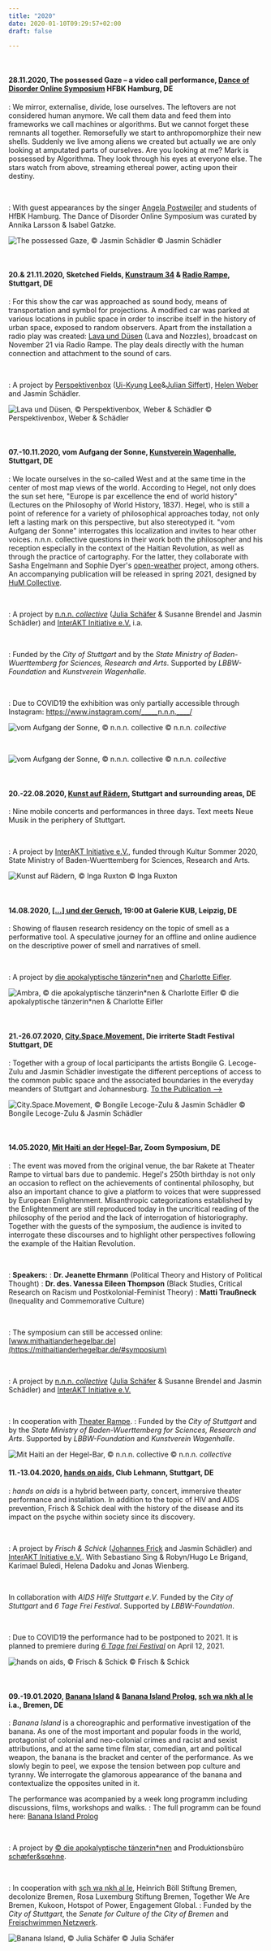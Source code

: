 ```yaml
---
title: "2020"
date: 2020-01-10T09:29:57+02:00
draft: false

---
```


&nbsp;

#### **28.11.2020, The possessed Gaze – a video call performance, [Dance of Disorder Online Symposium](https://www.nonknowledge.org/disorder) HFBK Hamburg, DE**
:   We mirror, externalise, divide, lose ourselves. The leftovers are not considered human anymore. We call them data and feed them into frameworks we call machines or algorithms. But we cannot forget these remnants all together. Remorsefully we start to anthropomorphize their new shells. Suddenly we live among aliens we created but actually we are only looking at amputated parts of ourselves.
Are you looking at me?
Mark is possessed by Algorithma.
They look through his eyes at everyone else.
The stars watch from above, streaming ethereal power, acting upon their destiny.

&nbsp;

:   With guest appearances by the singer [Angela Postweiler](https://angelapostweiler.de/) and students of HfBK Hamburg. 
The Dance of Disorder Online Symposium was curated by Annika Larsson & Isabel Gatzke.

![The possessed Gaze, © Jasmin Schädler](/upcoming/tpg.jpg)
© Jasmin Schädler

&nbsp;

#### 20.& 21.11.2020, Sketched Fields, [Kunstraum 34](https://klangraum-stuttgart.de/?page_id=56) & [Radio Rampe](https://theaterrampe.de/stuecke/sketched-fields/), Stuttgart, DE
:   For this show the car was approached as sound body, means of transportation and symbol for projections. A modified car was parked at various locations in public space in order to inscribe itself in the history of urban space, exposed to random observers. Apart from the installation a radio play was created: [Lava und Düsen](https://soundcloud.com/l_s_s_w/lava-und-duesen) (Lava and Nozzles), broadcast on November 21 via Radio Rampe. The play deals directly with the human connection and attachment to the sound of cars.

&nbsp;

:   A project by [Perspektivenbox](http://www.perspektivenbox.com/) ([Ui-Kyung Lee](https://soundcloud.com/uikyung-lee)&[Julian Siffert](https://www.juliansiffert.com/)), [Helen Weber](https://helenweber.com/) and Jasmin Schädler.

![Lava und Düsen, © Perspektivenbox, Weber & Schädler](/upcoming/lud.jpeg)
© Perspektivenbox, Weber & Schädler

&nbsp;

#### **07.-10.11.2020, vom Aufgang der Sonne, [Kunstverein Wagenhalle](http://kunstverein-wagenhalle.de/), Stuttgart, DE**
:   We locate ourselves in the so-called West and at the same time in the center of most map views of the world. According to Hegel, not only does the sun set here, "Europe is par excellence the end of world history" (Lectures on the Philosophy of World History, 1837). Hegel, who is still a point of reference for a variety of philosophical approaches today, not only left a lasting mark on this perspective, but also stereotyped it. "vom Aufgang der Sonne" interrogates this localization and invites to hear other voices. n.n.n. collective questions in their work both the philosopher and his reception especially in the context of the Haitian Revolution, as well as through the practice of cartography. For the latter, they collaborate with Sasha Engelmann and Sophie Dyer's [open-weather](https://open-weather.community/) project, among others. An accompanying publication will be released in spring 2021, designed by [HuM Collective](https://hum-co.de/).

&nbsp;

:   A project by [n.n.n. *collective*](https://www.instagram.com/_____n.n.n.____/) ([Julia Schäfer](http://www.julia-schaefer.com/) & Susanne Brendel and Jasmin Schädler) and [InterAKT Initiative e.V.](https://interakt-initiative.com/) i.a.

&nbsp;

:   Funded by the *City of Stuttgart* and by the *State Ministry of Baden-Wuerttemberg for Sciences, Research and Arts*. Supported by *LBBW-Foundation* and *Kunstverein Wagenhalle*.

&nbsp;

:   Due to COVID19 the exhibition was only partially accessible through Instagram: https://www.instagram.com/_____n.n.n.____/

![vom Aufgang der Sonne, © n.n.n. *collective*](/upcoming/vads1.jpg)
© n.n.n. *collective*

&nbsp;

![vom Aufgang der Sonne, © n.n.n. *collective*](/upcoming/vads2.jpg)
© n.n.n. *collective*

&nbsp;

#### **20.-22.08.2020, [Kunst auf Rädern](https://www.flickr.com/photos/interakt_initiative/albums/72157717104841051), Stuttgart and surrounding areas, DE**
:   Nine mobile concerts and performances in three days. Text meets Neue Musik in the periphery of Stuttgart.

&nbsp;

:   A project by [InterAKT Initiative e.V.](https://interakt-initiative.com/), funded through Kultur Sommer 2020, State Ministry of Baden-Wuerttemberg for Sciences, Research and Arts.

![Kunst auf Rädern, © Inga Ruxton](/upcoming/kur.gif)
© Inga Ruxton

&nbsp;

#### **14.08.2020, [[...] und der Geruch](https://flausen.plus/residenz/50-prometheus-und-der-geruch/), 19:00 at Galerie KUB, Leipzig, DE**
:   Showing of flausen research residency on the topic of smell as a performative tool. A speculative journey for an offline and online audience on the descriptive power of smell and narratives of smell. 

&nbsp;

:   A project by [die apokalyptische tänzerin\*nen](https://www.apocalypse.dance/) and [Charlotte Eifler](http://charlotteeifler.works/).  

![Ambra, © die apokalyptische tänzerin\*nen & Charlotte Eifler](/upcoming/ambra.png)
© die apokalyptische tänzerin\*nen & Charlotte Eifler

&nbsp;

#### **21.-26.07.2020, [City.Space.Movement](https://www.irritiertestadt.de/projekt/city-space-movement/en), Die irriterte Stadt Festival Stuttgart, DE**
:   Together with a group of local participants the artists Bongile G. Lecoge-Zulu and Jasmin Schädler investigate the different perceptions of access to the common public space and the associated boundaries in the everyday meanders of Stuttgart and Johannesburg. [To the Publication -->](/csmmap)  

![City.Space.Movement, © Bongile Lecoge-Zulu & Jasmin Schädler](/upcoming/csm.png)
© Bongile Lecoge-Zulu & Jasmin Schädler

&nbsp;

#### **14.05.2020, [Mit Haiti an der Hegel-Bar](https://www.mithaitianderhegelbar.de), Zoom Symposium, DE**
:   The event was moved from the original venue, the bar Rakete at Theater Rampe to virtual bars due to pandemic.
Hegel's 250th birthday is not only an occasion to reflect on the achievements of continental philosophy, but also an important chance to give a platform to voices that were suppressed by European Enlightenment. Misanthropic categorizations established by the Enlightenment are still reproduced today in the uncritical reading of the philosophy of the period and the lack of interrogation of historiography. Together with the guests of the symposium, the audience is invited to interrogate these discourses and to highlight other perspectives following the example of the Haitian Revolution.

&nbsp;

:   **Speakers:**
:   **Dr. Jeanette Ehrmann** (Political Theory and History of Political Thought) 
:   **Dr. des. Vanessa Eileen Thompson** (Black Studies, Critical Research on Racism   und Postkolonial-Feminist Theory)
:   **Matti Traußneck** (Inequality and Commemorative Culture)

&nbsp;

:   The symposium can still be accessed online: [www.mithaitianderhegelbar.de](https://mithaitianderhegelbar.de/#symposium)

&nbsp;

:   A project by [n.n.n. *collective*](https://www.instagram.com/_____n.n.n.____/) ([Julia Schäfer](http://www.julia-schaefer.com/) & Susanne Brendel and Jasmin Schädler) and [InterAKT Initiative e.V.](https://interakt-initiative.com/)

&nbsp;

:   In cooperation with [Theater Rampe](https://theaterrampe.de/stuecke/mit-haiti-an-der-hegel-bar/).
:   Funded by the *City of Stuttgart* and by the *State Ministry of Baden-Wuerttemberg for Sciences, Research and Arts*. Supported by *LBBW-Foundation* and *Kunstverein Wagenhalle*.

![Mit Haiti an der Hegel-Bar, © n.n.n. *collective*](/upcoming/hh.png)
© n.n.n. *collective*


#### **11.-13.04.2020, [hands on aids](https://www.6tagefrei.de/programm2021/), Club Lehmann, Stuttgart, DE**

:   *hands on aids* is a hybrid between party, concert, immersive theater performance and installation. In addition to the topic of HIV and AIDS prevention, Frisch & Schick deal with the history of the disease and its impact on the psyche within society since its discovery. 

&nbsp;

:   A project by *Frisch & Schick* ([Johannes Frick](https://johannesfrick.jimdofree.com/) and Jasmin Schädler) and [InterAKT Initiative e.V.](https://interakt-initiative.com/). With Sebastiano Sing & Robyn/Hugo Le Brigand, Karimael Buledi, Helena Dadoku and Jonas Wienberg.

&nbsp;

In collaboration with *AIDS Hilfe Stuttgart e.V*. Funded by the *City of Stuttgart* and *6 Tage Frei Festival*. Supported by *LBBW-Foundation*.

&nbsp;

:   Due to COVID19 the performance had to be postponed to 2021. It is planned to premiere during [*6 Tage frei Festival*](https://www.6tagefrei.de/programm2021/) on April 12, 2021. 

![hands on aids, © Frisch & Schick](/upcoming/hoa.png)
© Frisch & Schick

&nbsp;

#### **09.-19.01.2020, [Banana Island](https://www.apocalypse.dance/projekte/banana-island) & [Banana Island Prolog](https://www.apocalypse.dance/projekte/prolog-banana-island-bremen), [sch wa nkh al le](https://schwankhalle.de/spielplan/banana-island) i.a., Bremen, DE**
:   *Banana Island* is a choreographic and performative investigation of the banana. As one of the most important and popular foods in the world, protagonist of colonial and neo-colonial crimes and racist and sexist attributions, and at the same time film star, comedian, art and political weapon, the banana is the bracket and center of the performance. As we slowly begin to peel, we expose the tension between pop culture and tyranny. We interrogate the glamorous appearance of the banana and contextualize the opposites united in it.

The performance was acompanied by a week long programm including discussions, films, workshops and walks. 
:   The full programm can be found here: [Banana Island Prolog](https://www.apocalypse.dance/projekte/prolog-banana-island-bremen)

&nbsp;

:   A project by [© die apokalyptische tänzerin\*nen](https://www.apocalypse.dance/) and Produktionsbüro [schæfer&sœhne](http://www.ae-oe.de/).

&nbsp;

:   In cooperation with [sch wa nkh al le](https://schwankhalle.de/spielplan/banana-island), Heinrich Böll Stiftung Bremen, decolonize Bremen, Rosa Luxemburg Stiftung Bremen, Together We Are Bremen, Kukoon, Hotspot of Power, Engagement Global.
:   Funded by the *City of Stuttgart*, the *Senate for Culture of the City of Bremen* and [Freischwimmen Netzwerk](https://freischwimmen.org/en/).

![Banana Island, © Julia Schäfer](/upcoming/BI1.jpg)
© Julia Schäfer
